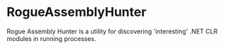 # RogueAssemblyHunter
Rogue Assembly Hunter is a utility for discovering 'interesting' .NET CLR modules in running processes.
